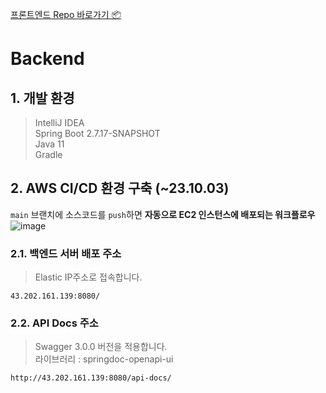 [프론트엔드 Repo 바로가기 📦](https://github.com/deceit-cat/socket "deceit-cat/socket")
# Backend
## 1. 개발 환경
> IntelliJ IDEA</br>
> Spring Boot 2.7.17-SNAPSHOT </br>
> Java 11</br>
> Gradle </br>
## 2. AWS CI/CD 환경 구축 (~23.10.03)
`main` 브랜치에 소스코드를 `push`하면 **자동으로 EC2 인스턴스에 배포되는 워크플로우**
![image](https://github.com/deceit-cat/backend/assets/125736963/a1a049d5-f459-4921-b85b-9b858e0bfec6)
### 2.1. 백엔드 서버 배포 주소
> Elastic IP주소로 접속합니다.</br>
```
43.202.161.139:8080/
```
### 2.2. API Docs 주소
> Swagger 3.0.0 버전을 적용합니다.</br>
> 라이브러리 : springdoc-openapi-ui

```
http://43.202.161.139:8080/api-docs/
```
